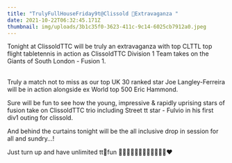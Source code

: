 ```yaml
---
title: "TrulyFullHouseFriday9t@Clissold 🏓Extravaganza "
date: 2021-10-22T06:32:45.171Z
thumbnail: img/uploads/3b1c35f0-3623-411c-9c14-6025cb7912a0.jpeg
---
```

Tonight at ClissoldTTC will be truly an extravaganza with top CLTTL top flight tabletennis in action as ClissoldTTC Division 1 Team takes on the Giants of South London - Fusion 1.

\
Truly a match not to miss as our top UK 30 ranked star Joe Langley-Ferreira will be in action alongside ex World top 500 Eric Hammond.

Sure will be fun to see how the young, impressive & rapidly uprising stars of fusion take on ClissoldTTC trio including Street tt star - Fulvio in his first div1 outing for clissold.

And behind the curtains tonight will be the all inclusive drop in session for all and sundry…!

Just turn up and have unlimited tt🏓fun 🤸🏿‍♂️😆🙏🏽💐👍🏽🏓🏓🏓❤️